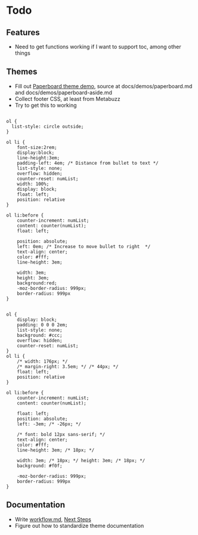 # Todo


## Features

* Need to get functions working if I want to support toc,
among other things

## Themes

* Fill out [Paperboard theme demo](docs/demos/paperboard.html), 
source at docs/demos/paperboard.md and docs/demos/paperboard-aside.md
* Collect footer CSS, at least from Metabuzz
* Try to get this to working
```

ol {
  list-style: circle outside;
}

ol li {
    font-size:2rem;
    display:block;
    line-height:3em;
    padding-left: 4em; /* Distance from bullet to text */
    list-style: none;
    overflow: hidden;
    counter-reset: numList;
    width: 100%;
    display: block;
    float: left;
    position: relative
}

ol li:before {
    counter-increment: numList;
    content: counter(numList);
    float: left;

    position: absolute;
    left: 0em; /* Increase to move bullet to right  */
    text-align: center;
    color: #fff;
    line-height: 3em;

    width: 3em;
    height: 3em;
    background:red;
    -moz-border-radius: 999px;
    border-radius: 999px
}


```

```
ol {
    display: block;
    padding: 0 0 0 2em;
    list-style: none;
    background: #ccc;
    overflow: hidden;
    counter-reset: numList;
}
ol li {
    /* width: 176px; */
    /* margin-right: 3.5em; */ /* 44px; */
    float: left;
    position: relative
}

ol li:before {
    counter-increment: numList;
    content: counter(numList);
    
    float: left;
    position: absolute;
    left: -3em; /* -26px; */
    
    /* font: bold 12px sans-serif; */
    text-align: center;
    color: #fff;
    line-height: 3em; /* 18px; */
    
    width: 3em; /* 18px; */ height: 3em; /* 18px; */
    background: #f0f;
    
    -moz-border-radius: 999px;
    border-radius: 999px
}
```


## Documentation

* Write [workflow.md](docs/workflow.html), [Next Steps](docs/next-steps.html)
* Figure out how to standardize theme documentation

